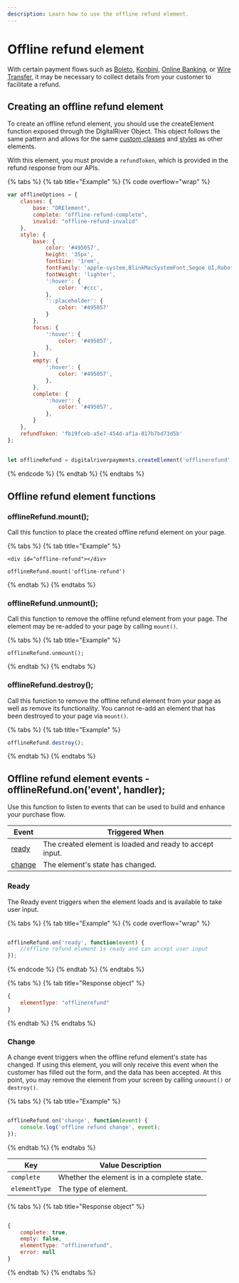 ```yaml
---
description: Learn how to use the offline refund element.
---
```


# Offline refund element

With certain payment flows such as [Boleto](../../../payments/payments-solutions/digitalriver.js/payment-methods/configuring-boleto.md), [Konbini](../../../payments/payments-solutions/digitalriver.js/payment-methods/konbini.md), [Online Banking](../../../payments/payments-solutions/digitalriver.js/payment-methods/online-banking.md), or [Wire Transfer](../../../payments/payments-solutions/digitalriver.js/payment-methods/wire-transfer.md), it may be necessary to collect details from your customer to facilitate a refund.&#x20;

## Creating an offline refund element

To create an offline refund element, you should use the createElement function exposed through the DigitalRiver Object. This object follows the same pattern and allows for the same [custom classes](./#custom-classes) and [styles](./#custom-styles) as other elements.

With this element, you must provide a `refundToken`, which is provided in the refund response from our APIs.

{% tabs %}
{% tab title="Example" %}
{% code overflow="wrap" %}
```javascript
var offlineOptions = {
    classes: {
        base: "DRElement",
        complete: "offline-refund-complete",
        invalid: "offline-refund-invalid"
    },
    style: {
        base: {
            color: '#495057',
            height: '35px',
            fontSize: '1rem',
            fontFamily: 'apple-system,BlinkMacSystemFont,Segoe UI,Roboto,Helvetica Neue,Arial,sans-serif',
            fontWeight: 'lighter',
            ':hover': {
                color: '#ccc',
            },
            '::placeholder': {
                color: '#495057'
            }
        },
        focus: {
            ':hover': {
                color: '#495057',
            },
        },
        empty: {
            ':hover': {
                color: '#495057',
            },
        },
        complete: {
            ':hover': {
                color: '#495057',
            },
        }
    },
    refundToken: 'fb19fceb-a5e7-454d-af1a-017b7bd73d5b'
};
 
 
let offlineRefund = digitalriverpayments.createElement('offlinerefund', offlineOptions);
```
{% endcode %}
{% endtab %}
{% endtabs %}

## Offline refund element functions

### offlineRefund.mount();

Call this function to place the created offline refund element on your page.

{% tabs %}
{% tab title="Example" %}
```markup
<div id="offline-refund"></div>
 
offlineRefund.mount('offline-refund')
```
{% endtab %}
{% endtabs %}

### offlineRefund.unmount();

Call this function to remove the offline refund element from your page. The element may be re-added to your page by calling `mount()`.

{% tabs %}
{% tab title="Example" %}
```markup
offlineRefund.unmount();
```
{% endtab %}
{% endtabs %}

### offlineRefund.destroy();

Call this function to remove the offline refund element from your page as well as remove its functionality. You cannot re-add an element that has been destroyed to your page via `mount()`.

{% tabs %}
{% tab title="Example" %}
```javascript
offlineRefund.destroy();
```
{% endtab %}
{% endtabs %}

## Offline refund element events - offlineRefund.on('event', handler);

Use this function to listen to events that can be used to build and enhance your purchase flow.

| Event                                      | Triggered When                                           |
| ------------------------------------------ | -------------------------------------------------------- |
| [ready](offline-refund-element.md#ready)   | The created element is loaded and ready to accept input. |
| [change](offline-refund-element.md#change) | The element's state has changed.                         |

### Ready

The Ready event triggers when the element loads and is available to take user input.

{% tabs %}
{% tab title="Example" %}
{% code overflow="wrap" %}
```javascript

offlineRefund.on('ready', function(event) {
    //offline refund element is ready and can accept user input
});
```
{% endcode %}
{% endtab %}
{% endtabs %}

{% tabs %}
{% tab title="Response object" %}
```javascript
{
    elementType: "offlinerefund"
}
```
{% endtab %}
{% endtabs %}

### Change

A change event triggers when the offline refund element's state has changed. If using this element, you will only receive this event when the customer has filled out the form, and the data has been accepted. At this point, you may remove the element from your screen by calling `unmount()` or `destroy()`.

{% tabs %}
{% tab title="Example" %}
```javascript

offlineRefund.on('change', function(event) {
    console.log('offline refund change', event);
});
```
{% endtab %}
{% endtabs %}

| Key           | Value Description                           |
| ------------- | ------------------------------------------- |
| `complete`    | Whether the element is in a complete state. |
| `elementType` | The type of element.                        |

{% tabs %}
{% tab title="Response object" %}
```javascript

{
    complete: true,
    empty: false,
    elementType: "offlinerefund",
    error: null
}
```
{% endtab %}
{% endtabs %}

